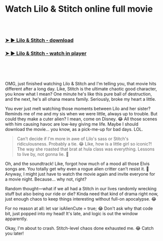 <h1>Watch Lilo & Stitch online full movie</h1>


<br><br>

<h3><a href="https://Michaels-exonfusra1977.github.io/hggvblnplu/">➤ ► Lilo & Stitch - download</a></h3> 
<h3><a href="https://Michaels-exonfusra1977.github.io/hggvblnplu/">➤ ► Lilo & Stitch - watch in player</a></h3>


<br><br><br>


OMG, just finished watching Lilo & Stitch and I'm telling you, that movie hits different after a long day. Like, Stitch is the ultimate chaotic good character, you know what I mean? One minute he's like this pure ball of destruction, and the next, he's all ohana means family. Seriously, broke my heart a little.

You ever just melt watching those moments between Lilo and her sister? Reminds me of me and my sis when we were little, always up to trouble. But could they make a cuter alien? I mean, come on Disney. 😂 All those scenes with him causing havoc are low-key giving me life. Maybe I should download the movie... you know, as a pick-me-up for bad days. LOL.

> Can't decide if I'm more in awe of Lilo's sass or Stitch's ridiculousness. Probably a tie. 😂 Like, how is a little girl so iconic?! The way she roasted that brat at hula class was everything. Lessons to live by, not gonna lie. 🖤

Oh, and the soundtrack! Like, forgot how much of a mood all those Elvis songs are. You totally get why even a rogue alien critter can't resist it. 🕺 Anyway, I might just have to watch the movie again and invite everyone for a movie night. Because... why not, right?

Random thought—what if we all had a Stitch in our lives randomly wrecking stuff but also being our ride or die? Kinda need that kind of drama right now, just enough chaos to keep things interesting without full-on apocalypse. 😂

For no reason at all: let var isAlienCute = true; 😂 Don't ask why that code bit, just popped into my head! It's late, and logic is out the window apparently.

Okay, I'm about to crash. Stitch-level chaos done exhausted me. 😂 Catch you later!
